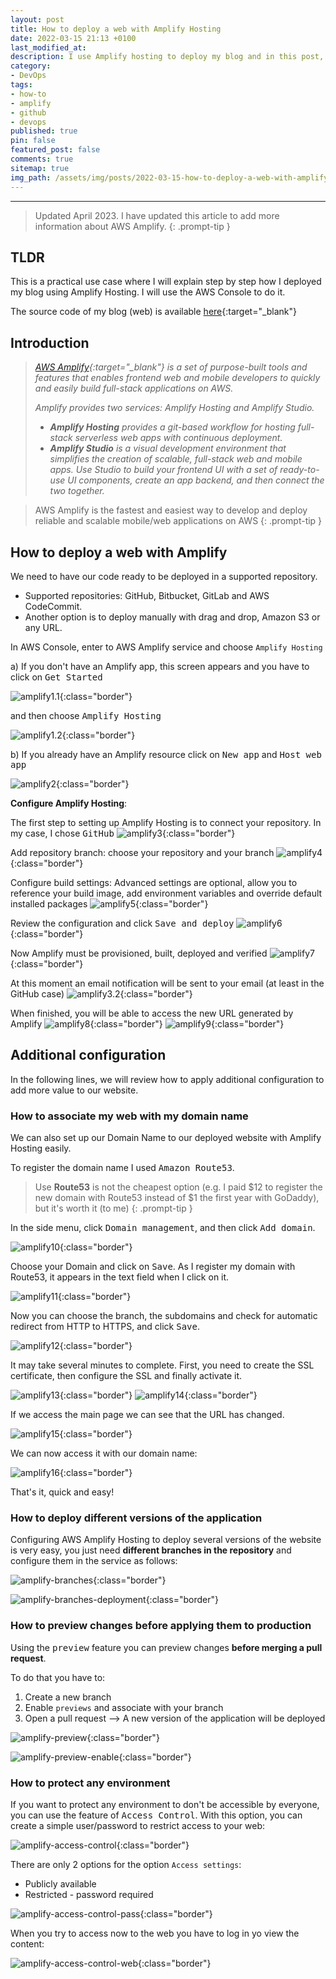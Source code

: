 ```yaml
---
layout: post
title: How to deploy a web with Amplify Hosting
date: 2022-03-15 21:13 +0100
last_modified_at:
description: I use Amplify hosting to deploy my blog and in this post, I will explain how to do it step by step. The source code is public, so you can also do it if you want to
category:
- DevOps
tags:
- how-to
- amplify
- github
- devops
published: true
pin: false
featured_post: false
comments: true
sitemap: true
img_path: /assets/img/posts/2022-03-15-how-to-deploy-a-web-with-amplify/
---
```

---

> Updated April 2023. I have updated this article to add more information about AWS Amplify.
{: .prompt-tip }

## TLDR

This is a practical use case where I will explain step by step how I deployed my blog using Amplify Hosting. I will use the AWS Console to do it.

The source code of my blog (web) is available [here](https://github.com/alazaroc/blog-web/){:target="_blank"}

## Introduction

> *[AWS Amplify](https://aws.amazon.com/amplify/){:target="_blank"} is a set of purpose-built tools and features that enables frontend web and mobile developers to quickly and easily build full-stack applications on AWS.*
>
> *Amplify provides two services: Amplify Hosting and Amplify Studio.*
>
> - ***Amplify Hosting** provides a git-based workflow for hosting full-stack serverless web apps with continuous deployment.*
> - ***Amplify Studio** is a visual development environment that simplifies the creation of scalable, full-stack web and mobile apps. Use Studio to build your frontend UI with a set of ready-to-use UI components, create an app backend, and then connect the two together.*

> AWS Amplify is the fastest and easiest way to develop and deploy reliable and scalable mobile/web applications on AWS
{: .prompt-tip }

## How to deploy a web with Amplify

We need to have our code ready to be deployed in a supported repository.

- Supported repositories: GitHub, Bitbucket, GitLab and AWS CodeCommit.
- Another option is to deploy manually with drag and drop, Amazon S3 or any URL.

In AWS Console, enter to AWS Amplify service and choose `Amplify Hosting`

a) If you don't have an Amplify app, this screen appears and you have to click on <kbd>Get Started</kbd>

![amplify1.1](amplify-1.1-new.png){:class="border"}

and then choose <kbd>Amplify Hosting</kbd>

![amplify1.2](amplify-1.2-new.png){:class="border"}  

b) If you already have an Amplify resource click on <kbd>New app</kbd> and <kbd>Host web app</kbd>

![amplify2](amplify-2.png){:class="border"}

**Configure Amplify Hosting**:

The first step to setting up Amplify Hosting is to connect your repository. In my case, I chose <kbd>GitHub</kbd>
  ![amplify3](amplify-3.png){:class="border"}

Add repository branch: choose your repository and your branch
  ![amplify4](amplify-4.png){:class="border"}

Configure build settings: Advanced settings are optional, allow you to reference your build image, add environment variables and override default installed packages
  ![amplify5](amplify-5.png){:class="border"}

Review the configuration and click <kbd>Save and deploy</kbd>
  ![amplify6](amplify-6.png){:class="border"}

Now Amplify must be provisioned, built, deployed and verified
  ![amplify7](amplify-7.png){:class="border"}

At this moment an email notification will be sent to your email (at least in the GitHub case)
  ![amplify3.2](amplify-3.2-github.png){:class="border"}

When finished, you will be able to access the new URL generated by Amplify
  ![amplify8](amplify-8-web.png){:class="border"}
  ![amplify9](amplify-9-web.png){:class="border"}
  
## Additional configuration

In the following lines, we will review how to apply additional configuration to add more value to our website.

### How to associate my web with my domain name

We can also set up our Domain Name to our deployed website with Amplify Hosting easily.

To register the domain name I used <kbd>Amazon Route53</kbd>.
> Use **Route53** is not the cheapest option (e.g. I paid $12 to register the new domain with Route53 instead of $1 the first year with GoDaddy), but it's worth it (to me)
{: .prompt-tip }

In the side menu, click <kbd>Domain management</kbd>, and then click <kbd>Add domain</kbd>.

![amplify10](amplify-10-domain.png){:class="border"}

Choose your Domain and click on <kbd>Save</kbd>. As I register my domain with Route53, it appears in the text field when I click on it.

![amplify11](amplify-11.png){:class="border"}

Now you can choose the branch, the subdomains and check for automatic redirect from HTTP to HTTPS, and click <kbd>Save</kbd>.

![amplify12](amplify-12.png){:class="border"}

It may take several minutes to complete. First, you need to create the SSL certificate, then configure the SSL and finally activate it.

![amplify13](amplify-13.png){:class="border"}
![amplify14](amplify-14.png){:class="border"}

If we access the main page we can see that the URL has changed.

![amplify15](amplify-15-web-2.png){:class="border"}

We can now access it with our domain name:

![amplify16](amplify-16-web-2.png){:class="border"}

That's it, quick and easy!

### How to deploy different versions of the application

Configuring AWS Amplify Hosting to deploy several versions of the website is very easy, you just need **different branches in the repository** and configure them in the service as follows:

![amplify-branches](amplify-branches.png){:class="border"}

![amplify-branches-deployment](amplify-branches-deployment.png){:class="border"}

### How to preview changes before applying them to production

Using the <kbd>preview</kbd> feature you can preview changes **before merging a pull request**.

To do that you have to:

1. Create a new branch
2. Enable `previews` and associate with your branch
3. Open a pull request --> A new version of the application will be deployed

![amplify-preview](amplify-preview.png){:class="border"}

![amplify-preview-enable](amplify-preview-enable.png){:class="border"}

### How to protect any environment

If you want to protect any environment to don't be accessible by everyone, you can use the feature of <kbd>Access Control</kbd>. With this option, you can create a simple user/password to restrict access to your web:

![amplify-access-control](amplify-access-control.png){:class="border"}

There are only 2 options for the option `Access settings`:

- Publicly available
- Restricted - password required

![amplify-access-control-pass](amplify-access-control-pass.png){:class="border"}

When you try to access now to the web you have to log in yo view the content:

![amplify-access-control-web](amplify-access-control-web.png){:class="border"}
